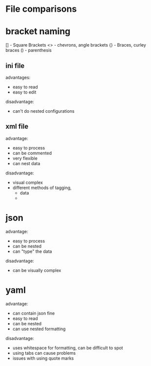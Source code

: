 # File comparisons

# bracket naming

[]  - Square Brackets
<>  - chevrons, angle brackets
{}  - Braces, curley braces
()  - parenthesis

## ini file 

advantages:
- easy to read
- easy to edit

disadvantage:
- can't do nested configurations


## xml file

advantage: 
- easy to process
- can be commented
- very flexible
- can nest data 

disadvantage:
- visual complex
- different methods of tagging, 
  - <tag>data</tag>
  - <tag key=value />

# json

advantage:
- easy to process 
- can be nested
- can "type" the data

disadvantage:
- can be visually complex

# yaml

advantage:
- can contain json fine
- easy to read
- can be nested
- can use nested formatting

disadvantage:
- uses whitespace for formatting, can be difficult to spot
- using tabs can cause problems
- issues with using quote marks